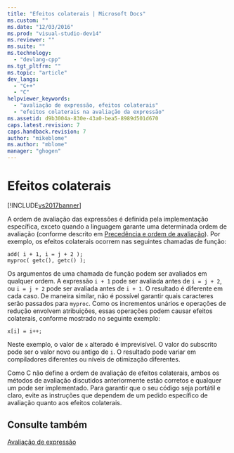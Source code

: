 ```yaml
---
title: "Efeitos colaterais | Microsoft Docs"
ms.custom: ""
ms.date: "12/03/2016"
ms.prod: "visual-studio-dev14"
ms.reviewer: ""
ms.suite: ""
ms.technology: 
  - "devlang-cpp"
ms.tgt_pltfrm: ""
ms.topic: "article"
dev_langs: 
  - "C++"
  - "C"
helpviewer_keywords: 
  - "avaliação de expressão, efeitos colaterais"
  - "efeitos colaterais na avaliação da expressão"
ms.assetid: d9b3004a-830e-43a0-bea5-8989d501d670
caps.latest.revision: 7
caps.handback.revision: 7
author: "mikeblome"
ms.author: "mblome"
manager: "ghogen"
---
```

# Efeitos colaterais
[!INCLUDE[vs2017banner](../assembler/inline/includes/vs2017banner.md)]

A ordem de avaliação das expressões é definida pela implementação específica, exceto quando a linguagem garante uma determinada ordem de avaliação \(conforme descrito em [Precedência e ordem de avaliação](../Topic/Precedence%20and%20Order%20of%20Evaluation.md)\).  Por exemplo, os efeitos colaterais ocorrem nas seguintes chamadas de função:  
  
```  
add( i + 1, i = j + 2 );  
myproc( getc(), getc() );  
```  
  
 Os argumentos de uma chamada de função podem ser avaliados em qualquer ordem.  A expressão `i + 1` pode ser avaliada antes de `i = j + 2`, ou `i = j + 2` pode ser avaliada antes de `i + 1`.  O resultado é diferente em cada caso.  De maneira similar, não é possível garantir quais caracteres serão passados para `myproc`.  Como os incrementos unários e operações de redução envolvem atribuições, essas operações podem causar efeitos colaterais, conforme mostrado no seguinte exemplo:  
  
```  
x[i] = i++;  
```  
  
 Neste exemplo, o valor de `x` alterado é imprevisível.  O valor do subscrito pode ser o valor novo ou antigo de `i`.  O resultado pode variar em compiladores diferentes ou níveis de otimização diferentes.  
  
 Como C não define a ordem de avaliação de efeitos colaterais, ambos os métodos de avaliação discutidos anteriormente estão corretos e qualquer um pode ser implementado.  Para garantir que o seu código seja portátil e claro, evite as instruções que dependem de um pedido específico de avaliação quanto aos efeitos colaterais.  
  
## Consulte também  
 [Avaliação de expressão](../Topic/Expression%20Evaluation%20\(C\).md)